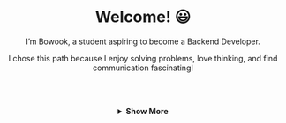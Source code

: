 <div align="center">

# Welcome! 😃 

I’m Bowook, a student aspiring to become a Backend Developer.

I chose this path because I enjoy solving problems, love thinking, and find communication fascinating!

<br/><br/>

<details>
  <summary><strong>Show More</strong></summary>
  
  ## ⚒ Tech Stack

  ### ⭐️ Main Skills

  ![Git](https://img.shields.io/badge/-Git-F05032?style=for-the-badge&logo=git&logoColor=white)
  ![Spring Boot](https://img.shields.io/badge/-SpringBoot-6DB33F?style=for-the-badge&logo=springboot&logoColor=white)
  ![Spring Security](https://img.shields.io/badge/-SpringSecurity-6DB33F?style=for-the-badge&logo=springsecurity&logoColor=white)
  ![Java](https://img.shields.io/badge/-Java-4B4B77?style=for-the-badge&logo=java&logoColor=white)
  ![MySQL](https://img.shields.io/badge/-MySQL-4479A1?style=for-the-badge&logo=mysql&logoColor=white)
  ![IntelliJ](https://img.shields.io/badge/-IntelliJ-000000?style=for-the-badge&logo=intellijidea&logoColor=white)
  ![Android Studio](https://img.shields.io/badge/AndroidStudio-3DDC84?style=for-the-badge&&logo=AndroidStudio&logoColor=white)

  <br/><br/>

  ## 🏆 Awards

  **1. 관광데이터 활용 공모전** - 장려상

  <br/>

  ## 📝 Certifications

  **1. SQLD**

  **2. 정보처리기사**

  <br/>

  ## 🗂 Released Projects

  **1. [**우리나라 주사위 여행 - 우주여행**](https://play.google.com/store/apps/details?id=going_space.space_travel&pcampaignid=web_share)**

  <br/><br/>

  ## 📊 GitHub Stats

  <img src="http://github-profile-summary-cards.vercel.app/api/cards/profile-details?username=bowook&theme=github" alt="GitHub Profile Details" />  
  <img src="http://github-profile-summary-cards.vercel.app/api/cards/stats?username=bowook&theme=github" alt="GitHub Stats" />  
  <img src="https://raw.githubusercontent.com/yesaroun/yesaroun/main/profile-summary-card-output/github/4-productive-time.svg" alt="Productive Time" />

  <br/><br/>

  ### 🐾 My GitAnimals

  <a href="https://github.com/devxb/gitanimals">
      <img src="https://render.gitanimals.org/farms/bowook" alt="gitanimals" />
  </a>
  
</details>


</div>
